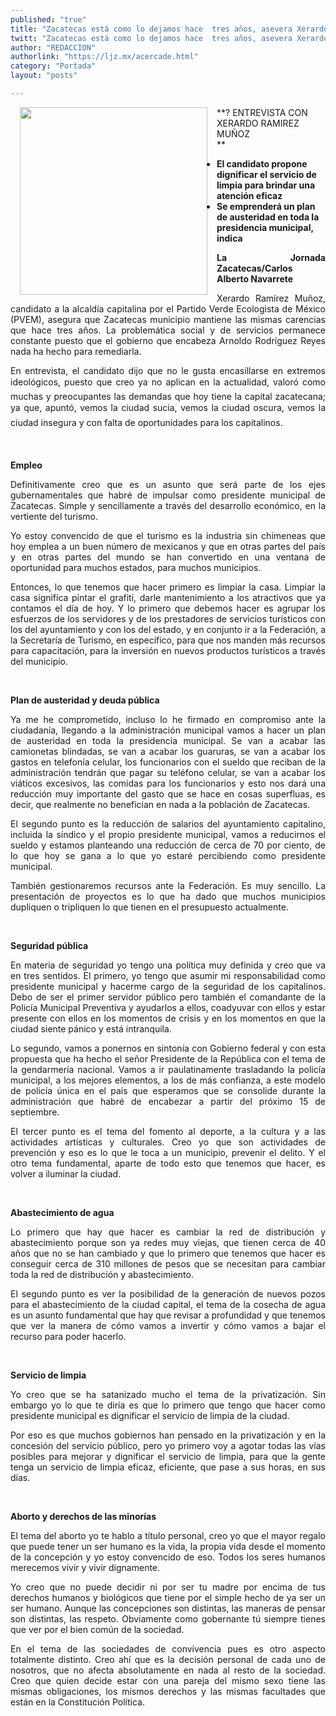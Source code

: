 ```yaml
---
published: "true"
title: "Zacatecas está como lo dejamos hace  tres años, asevera Xerardo Ramírez"
twitt: "Zacatecas está como lo dejamos hace  tres años, asevera Xerardo Ramírez"
author: "REDACCION"
authorlink: "https://ljz.mx/acercade.html"
category: "Portada"
layout: "posts"

---
```


**<img src="http://ljz.mx/images/stories/fotos_junio2013/p3 xerardo-1.jpg" border="0" width="300" style="margin-left: 15px; margin-right: 15px; float: left;" />? ENTREVISTA CON XERARDO RAMIREZ MUÑOZ  
**

*   **El candidato propone dignificar el servicio de limpia para brindar una atención eficaz**
*   **Se emprenderá un plan de austeridad en toda la presidencia municipal, indica**

<p style="text-align: justify;">
  <strong>La Jornada Zacatecas/Carlos Alberto Navarrete</strong>
</p>

<p style="text-align: justify;">
  Xerardo Ramírez Muñoz, candidato a la alcaldía capitalina por el Partido Verde Ecologista de México (PVEM), asegura que Zacatecas municipio mantiene las mismas carencias que hace tres años. La problemática social y de servicios permanece constante puesto que el gobierno que encabeza Arnoldo Rodríguez Reyes nada ha hecho para remediarla.
</p>

<p style="text-align: justify;">
  En entrevista, el candidato dijo que no le gusta encasillarse en extremos ideológicos, puesto que creo ya no aplican en la actualidad, valoró como muchas y preocupantes las demandas que hoy tiene la capital zacatecana; ya que, apuntó, vemos la ciudad sucia, vemos la ciudad oscura, vemos la ciudad insegura y con falta de oportunidades para los capitalinos.
</p>

<p style="text-align: justify;">
   
</p>

<p style="text-align: justify;">
  <strong>Empleo</strong>
</p>

<p style="text-align: justify;">
  Definitivamente creo que es un asunto que será parte de los ejes gubernamentales que habré de impulsar como presidente municipal de Zacatecas. Simple y sencillamente a través del desarrollo económico, en la vertiente del turismo.
</p>

<p style="text-align: justify;">
  Yo estoy convencido de que el turismo es la industria sin chimeneas que hoy emplea a un buen número de mexicanos y que en otras partes del país y en otras partes del mundo se han convertido en una ventana de oportunidad para muchos estados, para muchos municipios.
</p>

<p style="text-align: justify;">
  Entonces, lo que tenemos que hacer primero es limpiar la casa. Limpiar la casa significa pintar el grafiti, darle mantenimiento a los atractivos que ya contamos el día de hoy. Y lo primero que debemos hacer es agrupar los esfuerzos de los servidores y de los prestadores de servicios turísticos con los del ayuntamiento y con los del estado, y en conjunto ir a la Federación, a la Secretaría de Turismo, en específico, para que nos manden más recursos para capacitación, para la inversión en nuevos productos turísticos a través del municipio.
</p>

<p style="text-align: justify;">
   
</p>

<p style="text-align: justify;">
  <strong>Plan de austeridad y deuda pública</strong>
</p>

<p style="text-align: justify;">
  Ya me he comprometido, incluso lo he firmado en compromiso ante la ciudadanía, llegando a la administración municipal vamos a hacer un plan de austeridad en toda la presidencia municipal. Se van a acabar las camionetas blindadas, se van a acabar los guaruras, se van a acabar los gastos en telefonía celular, los funcionarios con el sueldo que reciban de la administración tendrán que pagar su teléfono celular, se van a acabar los viáticos excesivos, las comidas para los funcionarios y esto nos dará una reducción muy importante del gasto que se hace en cosas superfluas, es decir, que realmente no benefician en nada a la población de Zacatecas.
</p>

<p style="text-align: justify;">
  El segundo punto es la reducción de salarios del ayuntamiento capitalino, incluida la síndico y el propio presidente municipal, vamos a reducirnos el sueldo y estamos planteando una reducción de cerca de 70 por ciento, de lo que hoy se gana a lo que yo estaré percibiendo como presidente municipal.
</p>

<p style="text-align: justify;">
  También gestionaremos recursos ante la Federación. Es muy sencillo. La presentación de proyectos es lo que ha dado que muchos municipios dupliquen o tripliquen lo que tienen en el presupuesto actualmente.
</p>

<p style="text-align: justify;">
   
</p>

<p style="text-align: justify;">
  <strong>Seguridad pública</strong>
</p>

<p style="text-align: justify;">
  En materia de seguridad yo tengo una política muy definida y creo que va en tres sentidos. El primero, yo tengo que asumir mi responsabilidad como presidente municipal y hacerme cargo de la seguridad de los capitalinos. Debo de ser el primer servidor público pero también el comandante de la Policía Municipal Preventiva y ayudarlos a ellos, coadyuvar con ellos y estar presente con ellos en los momentos de crisis y en los momentos en que la ciudad siente pánico y está intranquila.
</p>

<p style="text-align: justify;">
  Lo segundo, vamos a ponernos en sintonía con Gobierno federal y con esta propuesta que ha hecho el señor Presidente de la República con el tema de la gendarmería nacional. Vamos a ir paulatinamente trasladando la policía municipal, a los mejores elementos, a los de más confianza, a este modelo de policía única en el país que esperamos que se consolide durante la administración que habré de encabezar a partir del próximo 15 de septiembre.
</p>

<p style="text-align: justify;">
  El tercer punto es el tema del fomento al deporte, a la cultura y a las actividades artísticas y culturales. Creo yo que son actividades de prevención y eso es lo que le toca a un municipio, prevenir el delito. Y el otro tema fundamental, aparte de todo esto que tenemos que hacer, es volver a iluminar la ciudad.
</p>

<p style="text-align: justify;">
   
</p>

<p style="text-align: justify;">
  <strong>Abastecimiento de agua</strong>
</p>

<p style="text-align: justify;">
  Lo primero que hay que hacer es cambiar la red de distribución y abastecimiento porque son ya redes muy viejas, que tienen cerca de 40 años que no se han cambiado y que lo primero que tenemos que hacer es conseguir cerca de 310 millones de pesos que se necesitan para cambiar toda la red de distribución y abastecimiento.
</p>

<p style="text-align: justify;">
  El segundo punto es ver la posibilidad de la generación de nuevos pozos para el abastecimiento de la ciudad capital, el tema de la cosecha de agua es un asunto fundamental que hay que revisar a profundidad y que tenemos que ver la manera de cómo vamos a invertir y cómo vamos a bajar el recurso para poder hacerlo.
</p>

<p style="text-align: justify;">
   
</p>

<p style="text-align: justify;">
  <strong>Servicio de limpia</strong>
</p>

<p style="text-align: justify;">
  Yo creo que se ha satanizado mucho el tema de la privatización. Sin embargo yo lo que te diría es que lo primero que tengo que hacer como presidente municipal es dignificar el servicio de limpia de la ciudad.
</p>

<p style="text-align: justify;">
  Por eso es que muchos gobiernos han pensado en la privatización y en la concesión del servicio público, pero yo primero voy a agotar todas las vías posibles para mejorar y dignificar el servicio de limpia, para que la gente tenga un servicio de limpia eficaz, eficiente, que pase a sus horas, en sus días.
</p>

<p style="text-align: justify;">
   
</p>

<p style="text-align: justify;">
  <strong>Aborto y derechos de las minorías</strong>
</p>

<p style="text-align: justify;">
  El tema del aborto yo te hablo a título personal, creo yo que el mayor regalo que puede tener un ser humano es la vida, la propia vida desde el momento de la concepción y yo estoy convencido de eso. Todos los seres humanos merecemos vivir y vivir dignamente.
</p>

<p style="text-align: justify;">
  Yo creo que no puede decidir ni por ser tu madre por encima de tus derechos humanos y biológicos que tiene por el simple hecho de ya ser un ser humano. Aunque las concepciones son distintas, las maneras de pensar son distintas, las respeto. Obviamente como gobernante tú siempre tienes que ver por el bien común de la sociedad.
</p>

<p style="text-align: justify;">
  En el tema de las sociedades de convivencia pues es otro aspecto totalmente distinto. Creo ahí que es la decisión personal de cada uno de nosotros, que no afecta absolutamente en nada al resto de la sociedad. Creo que quien decide estar con una pareja del mismo sexo tiene las mismas obligaciones, los mismos derechos y las mismas facultades que están en la Constitución Política.
</p>
